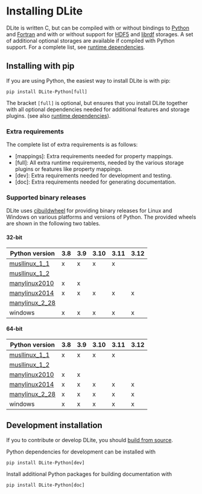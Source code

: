 Installing DLite
================
DLite is written C, but can be compiled with or without bindings to [Python] and [Fortran] and with or without support for [HDF5] and [librdf] storages.
A set of additional optional storages are available if compiled with Python support.
For a complete list, see [runtime dependencies].


Installing with pip
-------------------
If you are using Python, the easiest way to install DLite is with pip:

```shell
pip install DLite-Python[full]
```

The bracket `[full]` is optional, but ensures that you install DLite
together with all optional dependencies needed for additional features
and storage plugins. (see also [runtime dependencies]).


### Extra requirements
The complete list of extra requirements is as follows:

- [mappings]: Extra requirements needed for property mappings.
- [full]: All extra runtime requirements, needed by the various storage plugins or features like property mappings.
- [dev]: Extra requirements needed for development and testing.
- [doc]: Extra requirements needed for generating documentation.


### Supported binary releases
DLite uses [cibuildwheel] for providing binary releases for Linux and
Windows on various platforms and versions of Python.  The provided
wheels are shown in the following two tables.


#### 32-bit

| Python version   | 3.8 | 3.9 | 3.10 | 3.11 | 3.12 |
| ---------------- | --- | --- | ---- | ---- | ---- |
| [musllinux_1_1]  |  x  |  x  |  x   |  x   |      |
| [musllinux_1_2]  |     |     |      |      |      |
| [manylinux2010]  |  x  |  x  |      |      |      |
| [manylinux2014]  |  x  |  x  |  x   |  x   |  x   |
| [manylinux_2_28] |     |     |      |      |      |
| windows          |  x  |  x  |  x   |  x   |  x   |

#### 64-bit

| Python version   | 3.8 | 3.9 | 3.10 | 3.11 | 3.12 |
| ---------------- | --- | --- | ---- | ---- | ---- |
| [musllinux_1_1]  |  x  |  x  |  x   |  x   |      |
| [musllinux_1_2]  |     |     |      |      |      |
| [manylinux2010]  |  x  |  x  |      |      |      |
| [manylinux2014]  |  x  |  x  |  x   |  x   |  x   |
| [manylinux_2_28] |  x  |  x  |  x   |  x   |  x   |
| windows          |  x  |  x  |  x   |  x   |  x   |


Development installation
------------------------
If you to contribute or develop DLite, you should [build from source].

Python dependencies for development can be installed with

```shell
pip install DLite-Python[dev]
```

Install additional Python packages for building documentation with

```shell
pip install DLite-Python[doc]
```


[Python]: https://www.python.org/
[Fortran]: https://en.wikipedia.org/wiki/Fortran
[HDF5]: https://support.hdfgroup.org/HDF5/
[librdf]: https://librdf.org/
[runtime dependencies]: https://sintef.github.io/dlite/getting_started/build/runtime_dependencies.html
[build from source]: https://sintef.github.io/dlite/getting_started/build/build.html
[cibuildwheel]: https://github.com/pypa/cibuildwheel
[musllinux_1_1]: https://peps.python.org/pep-0656/
[musllinux_1_2]: https://peps.python.org/pep-0656/
[manylinux2010]: https://github.com/pypa/manylinux?tab=readme-ov-file#manylinux2014-centos-7-based
[manylinux2014]: https://github.com/pypa/manylinux?tab=readme-ov-file#manylinux2014-centos-7-based
[manylinux_2_28]: https://github.com/pypa/manylinux?tab=readme-ov-file#manylinux_2_28-almalinux-8-based
